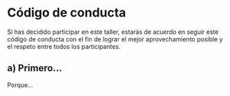 # Código de conducta

Si has decidido participar en este taller, estarás de acuerdo en seguir este código de conducta con el fin de lograr el mejor aprovechamiento posible y el respeto entre todos los participantes.

## a) Primero...
Porque...
